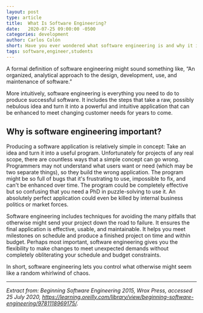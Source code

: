 ```yaml
---
layout: post
type: article
title:  What Is Software Engineering?
date:   2020-07-25 09:00:00 -0500
categories: development
author: Carlos Colón
short: Have you ever wondered what software engineering is and why it is so important?
tags: software,engineer,students
---
```

A formal definition of software engineering might sound something like, “An organized, analytical approach to the design, development, use, and maintenance of software.”

More intuitively, software engineering is everything you need to do to produce successful software. It includes the steps that take a raw, possibly nebulous idea and turn it into a powerful and intuitive application that can be enhanced to meet changing customer needs for years to come.

## Why is software engineering important?

Producing a software application is relatively simple in concept: Take an idea and turn it into a useful program. Unfortunately for projects of any real scope, there are countless ways that a simple concept can go wrong. Programmers may not understand what users want or need (which may be two separate things), so they build the wrong application. The program might be so full of bugs that it's frustrating to use, impossible to fix, and can't be enhanced over time. The program could be completely effective but so confusing that you need a PhD in puzzle-solving to use it. An absolutely perfect application could even be killed by internal business politics or market forces.

Software engineering includes techniques for avoiding the many pitfalls that otherwise might send your project down the road to failure. It ensures the final application is effective, usable, and maintainable. It helps you meet milestones on schedule and produce a finished project on time and within budget. Perhaps most important, software engineering gives you the flexibility to make changes to meet unexpected demands without completely obliterating your schedule and budget constraints.

In short, software engineering lets you control what otherwise might seem like a random whirlwind of chaos.

___
*Extract from: Beginning Software Engineering 2015, Wrox Press, accessed 25 July 2020, <https://learning.oreilly.com/library/view/beginning-software-engineering/9781118969175/>.*